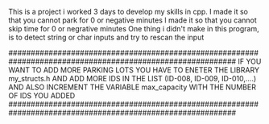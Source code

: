 This is a project i worked 3 days to develop my skills in cpp.
I made it so that you cannot park for 0 or negative minutes
I made it so that you cannot skip time for 0 or negrative minutes
One thing i didn't make in this program, is to detect string or char inputs and try to rescan the input

###########################################################################################################
IF YOU WANT TO ADD MORE PARKING LOTS YOU HAVE TO ENETER THE LIBRARY my_structs.h AND ADD MORE IDS IN THE LIST (ID-008, ID-009, ID-010,....) AND ALSO INCREMENT THE VARIABLE max_capacity WITH THE NUMBER OF IDS YOU ADDED
###########################################################################################################
